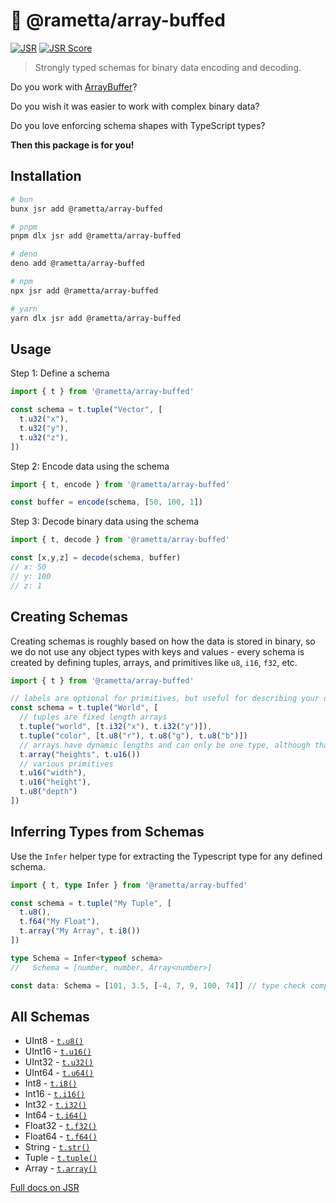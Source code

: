 # 🧬 @rametta/array-buffed

[![JSR](https://jsr.io/badges/@rametta/array-buffed)](https://jsr.io/@rametta/array-buffed)
[![JSR Score](https://jsr.io/badges/@rametta/array-buffed/score)](https://jsr.io/@rametta/array-buffed)

> Strongly typed schemas for binary data encoding and decoding.

Do you work with [ArrayBuffer](https://developer.mozilla.org/en-US/docs/Web/JavaScript/Reference/Global_Objects/ArrayBuffer)?

Do you wish it was easier to work with complex binary data?

Do you love enforcing schema shapes with TypeScript types?

**Then this package is for you!**

## Installation

```bash
# bun
bunx jsr add @rametta/array-buffed

# pnpm
pnpm dlx jsr add @rametta/array-buffed

# deno
deno add @rametta/array-buffed

# npm
npx jsr add @rametta/array-buffed

# yarn
yarn dlx jsr add @rametta/array-buffed
```

## Usage

Step 1: Define a schema

```ts
import { t } from '@rametta/array-buffed'

const schema = t.tuple("Vector", [
  t.u32("x"),
  t.u32("y"),
  t.u32("z"),
])
```

Step 2: Encode data using the schema

```ts
import { t, encode } from '@rametta/array-buffed'

const buffer = encode(schema, [50, 100, 1])
```

Step 3: Decode binary data using the schema

```ts
import { t, decode } from '@rametta/array-buffed'

const [x,y,z] = decode(schema, buffer)
// x: 50
// y: 100
// z: 1
```

## Creating Schemas

Creating schemas is roughly based on how the data is stored in binary, so we do not use any object types with keys and values - every schema is created by defining tuples, arrays, and primitives like `u8`, `i16`, `f32`, etc.

```ts
import { t } from '@rametta/array-buffed'

// labels are optional for primitives, but useful for describing your data
const schema = t.tuple("World", [
  // tuples are fixed length arrays
  t.tuple("world", [t.i32("x"), t.i32("y")]),
  t.tuple("color", [t.u8("r"), t.u8("g"), t.u8("b")])
  // arrays have dynamic lengths and can only be one type, although that type can also be a tuple type
  t.array("heights", t.u16())
  // various primitives
  t.u16("width"),
  t.u16("height"),
  t.u8("depth")
])
```

## Inferring Types from Schemas

Use the `Infer` helper type for extracting the Typescript type for any defined schema.

```ts
import { t, type Infer } from '@rametta/array-buffed'

const schema = t.tuple("My Tuple", [
  t.u8(),
  t.f64("My Float"),
  t.array("My Array", t.i8())
])

type Schema = Infer<typeof schema>
//   Schema = [number, number, Array<number>]

const data: Schema = [101, 3.5, [-4, 7, 9, 100, 74]] // type check compiles - woohoo
```

## All Schemas

- UInt8 - [`t.u8()`](https://jsr.io/@rametta/array-buffed/doc/~/t.u8)
- UInt16 - [`t.u16()`](https://jsr.io/@rametta/array-buffed/doc/~/t.u16)
- UInt32 - [`t.u32()`](https://jsr.io/@rametta/array-buffed/doc/~/t.u32)
- UInt64 - [`t.u64()`](https://jsr.io/@rametta/array-buffed/doc/~/t.u64)
- Int8 - [`t.i8()`](https://jsr.io/@rametta/array-buffed/doc/~/t.i8)
- Int16 - [`t.i16()`](https://jsr.io/@rametta/array-buffed/doc/~/t.i16)
- Int32 - [`t.i32()`](https://jsr.io/@rametta/array-buffed/doc/~/t.i32)
- Int64 - [`t.i64()`](https://jsr.io/@rametta/array-buffed/doc/~/t.i64)
- Float32 - [`t.f32()`](https://jsr.io/@rametta/array-buffed/doc/~/t.f32)
- Float64 - [`t.f64()`](https://jsr.io/@rametta/array-buffed/doc/~/t.f64)
- String - [`t.str()`](https://jsr.io/@rametta/array-buffed/doc/~/t.str)
- Tuple - [`t.tuple()`](https://jsr.io/@rametta/array-buffed/doc/~/t.tuple)
- Array - [`t.array()`](https://jsr.io/@rametta/array-buffed/doc/~/t.array)

[Full docs on JSR](https://jsr.io/@rametta/array-buffed/doc)